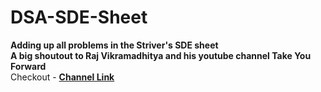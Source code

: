 # DSA-SDE-Sheet
**Adding up all problems in the Striver's SDE sheet** <br>
**A big shoutout to Raj Vikramadhitya and his youtube channel Take You Forward** <br> 
Checkout - 
<a href = "https://www.youtube.com/c/takeUforward" target = "_blank" >**Channel Link**</a>

